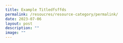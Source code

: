 ```yaml
---
title: Example Titledfsffds
permalink: /resoucres/resource-category/permalink/
date: 2023-07-06
layout: post
description: ""
image: ""
---
```

